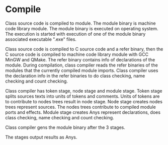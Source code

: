 # Compile

Class source code is compiled to module.
The module binary is machine code library module.
The module binary is executed on operating system.
The execution is started with execution of one of the module binary associated executable ".exe" files.

Class source code is compiled to C source code and a refer binary, 
then the C source code is compiled to machine code library module with GCC MinGW and QMake.
The refer binary contains info of declarations of the module.
During compilation, class compiler reads the refer binaries of the modules that the currently compiled module imports.
Class compiler uses the declaration info in the refer binaries to do class checking, name checking and count checking.

Class compiler has token stage, node stage and module stage.
Token stage splits sources texts into units of tokens and comments. Units of tokens are to contribute to nodes trees result in node stage.
Node stage creates nodes trees represent sources. The nodes trees contribute to compiled module ports and effects.
Module stage creates Anys represent declarations, does class checking, name checking and count checking.

Class compiler gens the module binary after the 3 stages.

The stages output results as Anys.